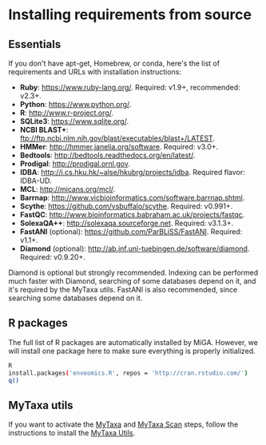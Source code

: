 # Installing requirements from source

## Essentials

If you don't have apt-get, Homebrew, or conda, here's the list of requirements
and URLs with installation instructions:

* **Ruby**: https://www.ruby-lang.org/. Required: v1.9+, recommended: v2.3+.
* **Python**: https://www.python.org/.
* **R**: http://www.r-project.org/.
* **SQLite3**: https://www.sqlite.org/.
* **NCBI BLAST+**: ftp://ftp.ncbi.nlm.nih.gov/blast/executables/blast+/LATEST.
* **HMMer**: http://hmmer.janelia.org/software. Required: v3.0+.
* **Bedtools**: http://bedtools.readthedocs.org/en/latest/.
* **Prodigal**: http://prodigal.ornl.gov.
* **IDBA**: http://i.cs.hku.hk/~alse/hkubrg/projects/idba. Required flavor:
  IDBA-UD.
* **MCL**: http://micans.org/mcl/.
* **Barrnap**: http://www.vicbioinformatics.com/software.barrnap.shtml.
* **Scythe**: https://github.com/vsbuffalo/scythe. Required: v0.991+.
* **FastQC**: http://www.bioinformatics.babraham.ac.uk/projects/fastqc.
* **SolexaQA++**: http://solexaqa.sourceforge.net. Required: v3.1.3+.
* **FastANI** (optional): https://github.com/ParBLiSS/FastANI. Required: v1.1+.
* **Diamond** (optional): http://ab.inf.uni-tuebingen.de/software/diamond. Required: v0.9.20+.

Diamond is optional but strongly recommended. Indexing can be performed much
faster with Diamond, searching of some databases depend on it, and it's required
by the MyTaxa utils. FastANI is also recommended, since searching some
databases depend on it.

## R packages

The full list of R packages are automatically installed by MiGA. However, we
will install one package here to make sure everything is properly initialized.

```bash
R
install.packages('enveomics.R', repos = 'http://cran.rstudio.com/')
q()
```

## MyTaxa utils

If you want to activate the [MyTaxa](../part5/workflow.md#mytaxa) and
[MyTaxa Scan](../part5/workflow.md#mytaxa-scan) steps, follow the instructions
to install the [MyTaxa Utils](mytaxa.md).

